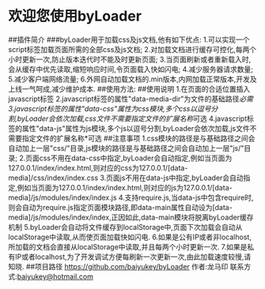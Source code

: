 欢迎您使用byLoader
===
##插件简介
###byLoader用于加载css及js文档,他有如下优点:
        1.可以实现一个script标签加载页面所需的全部css及js文档;
        2.对加载文档进行缓存可控化,每两个小时更新一次,防止版本迭代时不能及时更新页面;
        3.当页面刷新或者重新载入时,会从缓存中优先读取,缩短响应时间,令页面载入快如闪电;
        4.减少服务器请求数量;
        5.减少客户端网络流量;
        6.外网自动加载文档的.min版本,内网加载正常版本,开发及上线一气呵成,减少维护成本.
##使用方法:
      <script type="text/javascript" data-media-dir="/media/user/" data-css="public/global,public/color,other" data-js="libs/jquery-3.1.0,libs/jquery.byAlert" src="/media/user/js/modules/byLoader.min.js"></script>
##使用说明
        1.在页面的合适位置插入javascript标签
        2.javascript标签的属性"data-media-dir"为文件的基础路径*必需
        3.javascript标签的属性"data-css"属性为css模块,多个css以逗号分割,byLoader会依次加载,css文件不需要指定文件的扩展名称*可选
        4.javascript标签的属性"data-js"属性为js模块,多个js以逗号分割,byLoader会依次加载,js文件不需要指定文件的扩展名称*可选
##注意事项
        1.css模块的路径是与基础路径之间会自动加上一层"css/"目录,js模块的路径是与基础路径之间会自动加上一层"js/"目录;
        2.页面css不用在data-css中指定,byLoader会自动指定,例如当页面为127.0.0.1/index/index.html,则对应的css为127.0.0.1/[data-media]/css/index/index.css
        3.页面js不用在data-js中指定,byLoader会自动指定,例如当页面为127.0.0.1/index/index.html,则对应的js为127.0.0.1/[data-media]/js/modules/index/index.js
        4.支持require.js,当data-js中包含require时,则会自动为require.js指定页面模块路径,即data-main属性自动设为[data-media]/js/modules/index/index,正因如此,data-main模块将脱离byLoader缓存机制
        5.byLoader会自动将文件缓存到localStorage中,页面下次加载会自动从localStorage中读取,从而使页面加载快如闪电.
        6.如果是公有IP或者非localhost,所加载的文档会直接从localStorage中读取,并且每两个小时更新一次.
        7.如果是私有IP或者localhost,为了开发调试方便每刷新一次更新一次,由此加载速度较慢,请知晓.
##项目路径
        https://github.com/baiyukey/byLoader
        作者:龙马印
        联系方式:baiyukey@hotmail.com
